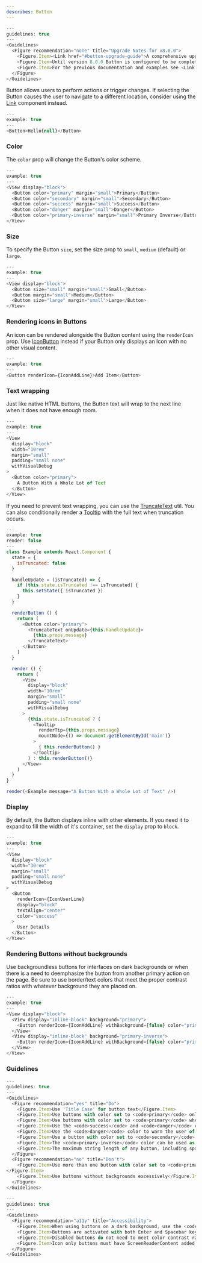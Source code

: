 ```yaml
---
describes: Button
---
```


```js
---
guidelines: true
---
<Guidelines>
  <Figure recommendation="none" title="Upgrade Notes for v8.0.0">
    <Figure.Item><Link href="#button-upgrade-guide">A comprehensive upgrade guide can be found here</Link></Figure.Item>
    <Figure.Item>Until version 8.0.0 Button is configured to be completely backwards compatible with the previous props and theming</Figure.Item>
    <Figure.Item>For the previous documentation and examples see <Link href="#DeprecatedButton">DeprecatedButton</Link></Figure.Item>
  </Figure>
</Guidelines>
```

Button allows users to perform actions or trigger changes. If selecting the Button causes the user to navigate to a different location, consider using the [Link](#Link) component instead.

```js
---
example: true
---
<Button>Hello{null}</Button>
```
### Color

The `color` prop will change the Button's color scheme.

```js
---
example: true
---
<View display="block">
  <Button color="primary" margin="small">Primary</Button>
  <Button color="secondary" margin="small">Secondary</Button>
  <Button color="success" margin="small">Success</Button>
  <Button color="danger" margin="small">Danger</Button>
  <Button color="primary-inverse" margin="small">Primary Inverse</Button>
</View>
```

### Size

To specify the Button `size`, set the size prop to  `small`, `medium` (default) or `large`.

```js
---
example: true
---
<View display="block">
  <Button size="small" margin="small">Small</Button>
  <Button margin="small">Medium</Button>
  <Button size="large" margin="small">Large</Button>
</View>
```

### Rendering icons in Buttons

An icon can be rendered alongside the Button content using the `renderIcon` prop. Use [IconButton](#IconButton) instead if your Button only displays an Icon with no other visual content.

```js
---
example: true
---
<Button renderIcon={IconAddLine}>Add Item</Button>
```

### Text wrapping

Just like native HTML buttons, the Button text will wrap to the next line when it does not have enough room. 

```js
---
example: true
---
<View
  display="block"
  width="10rem"
  margin="small"
  padding="small none"
  withVisualDebug
>
  <Button color="primary">
    A Button With a Whole Lot of Text	
  </Button>
</View>
```

If you need to prevent text wrapping, you can use the [TruncateText](#TruncateText) util. You can also conditionally render a [Tooltip](#Tooltip) with the full text when truncation occurs.

```js
---
example: true
render: false
---
class Example extends React.Component {
  state = {
    isTruncated: false
  }

  handleUpdate = (isTruncated) => {
    if (this.state.isTruncated !== isTruncated) {
      this.setState({ isTruncated })
    }
  }

  renderButton () {
    return (
      <Button color="primary">
        <TruncateText onUpdate={this.handleUpdate}>
          {this.props.message}
        </TruncateText>
      </Button>
    )
  }

  render () {
    return (
      <View
        display="block"
        width="10rem"
        margin="small"
        padding="small none"
        withVisualDebug
      >
        {this.state.isTruncated ? (
          <Tooltip
            renderTip={this.props.message}
            mountNode={() => document.getElementById('main')}
          >
            { this.renderButton() }
          </Tooltip>
        ) : this.renderButton()}
      </View>
    )
  }
}

render(<Example message="A Button With a Whole Lot of Text" />)
```

### Display

By default, the Button displays inline with other elements. If you need it to expand to fill the width of it's container, set the `display` prop to `block`.

```js
---
example: true
---
<View
  display="block"
  width="30rem"
  margin="small"
  padding="small none"
  withVisualDebug
>
  <Button
    renderIcon={IconUserLine}
    display="block"
    textAlign="center"
    color="success"
  >
    User Details
  </Button>
</View>
```

### Rendering Buttons without backgrounds

Use backgroundless buttons for interfaces on dark backgrounds or when there is a need to deemphasize the button from another primary action on the page. Be sure to use border/text colors that meet the proper contrast ratios with whatever background they are placed on.

```js
---
example: true
---
<View display="block">
  <View display="inline-block" background="primary">
    <Button renderIcon={IconAddLine} withBackground={false} color="primary" margin="small">Click here</Button>
  </View>
  <View display="inline-block" background="primary-inverse">
    <Button renderIcon={IconAddLine} withBackground={false} color="primary-inverse" margin="small">Click here</Button>
  </View>
</View>
```

### Guidelines

```js
---
guidelines: true
---
<Guidelines>
  <Figure recommendation="yes" title="Do">
    <Figure.Item>Use 'Title Case' for button text</Figure.Item>
    <Figure.Item>Use buttons with color set to <code>primary</code> only once for each section of content</Figure.Item>
    <Figure.Item>Use buttons with color set to <code>primary</code> when the task of the view requires an action to be taken</Figure.Item>
    <Figure.Item>Use the <code>success</code> and <code>danger</code> colors for grading activities</Figure.Item>
    <Figure.Item>Use the <code>danger</code> color to warn the user of potentially destructive actions</Figure.Item>
    <Figure.Item>Use a button with color set to <code>secondary</code> as a secondary or tertiary option for actions such as Cancel</Figure.Item>
    <Figure.Item>The <code>primary-inverse</code> color can be used as a secondary option instead of the <code>secondary</code> color when the background would otherwise match the <code>secondary</code> button color (example: ModalFooter). Set the focusColor to `info` as well with this configuration.</Figure.Item>
    <Figure.Item>The maximum string length of any button, including spaces, should be 20 characters</Figure.Item>
  </Figure>
  <Figure recommendation="no" title="Don't">
    <Figure.Item>Use more than one button with color set to <code>primary</code> per section of content
</Figure.Item>
    <Figure.Item>Use buttons without backgrounds excessively</Figure.Item>
  </Figure>
</Guidelines>
```

```js
---
guidelines: true
---
<Guidelines>
  <Figure recommendation="a11y" title="Accessibility">
    <Figure.Item>When using buttons on a dark background, use the <code>primary-inverse</code> color to ensure adequate contrast</Figure.Item>
    <Figure.Item>Buttons are activated with both Enter and Spacebar keys, and either key press will fire an `onClick` event</Figure.Item>
    <Figure.Item>Disabled buttons do not need to meet color contrast ratio requirements or receive keyboard focus but will be read as "disabled" or "dimmed" by screen readers</Figure.Item>
    <Figure.Item>Icon only buttons must have ScreenReaderContent added so screen readers indicate what the button is used for</Figure.Item>
  </Figure>
</Guidelines>
```
